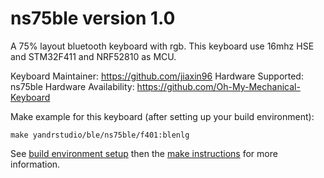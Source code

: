 ns75ble version 1.0
===

A 75% layout bluetooth keyboard with rgb.
This keyboard use 16mhz HSE and STM32F411 and NRF52810 as MCU.

Keyboard Maintainer: https://github.com/jiaxin96
Hardware Supported: ns75ble
Hardware Availability: https://github.com/Oh-My-Mechanical-Keyboard 

Make example for this keyboard (after setting up your build environment):

    make yandrstudio/ble/ns75ble/f401:blenlg

See [build environment setup](https://docs.qmk.fm/#/getting_started_build_tools) then the [make instructions](https://docs.qmk.fm/#/getting_started_make_guide) for more information.

